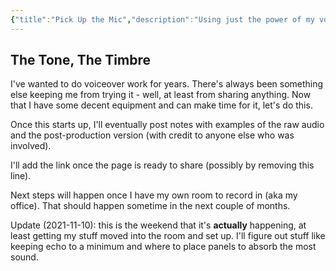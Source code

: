 ```yaml
---
{"title":"Pick Up the Mic","description":"Using just the power of my voice!","date":"2021-07-09","tags":["voiceover","audio","recording"],"dg-publish":true,"created":"2021-07-09T11:38:42","updated":"2025-08-09T22:41:14-04:00","permalink":"/output/write/2021/pick-up-the-mic/","dgPassFrontmatter":true,"noteIcon":"3"}
---
```



## The Tone, The Timbre

I've wanted to do voiceover work for years. There's always been something else keeping me from trying it - well, at least from sharing anything. Now that I have some decent equipment and can make time for it, let's do this.

Once this starts up, I'll eventually post notes with examples of the raw audio and the post-production version (with credit to anyone else who was involved).

I'll add the link once the page is ready to share (possibly by removing this line).

Next steps will happen once I have my own room to record in (aka my office). That should happen sometime in the next couple of months.

Update (2021-11-10): this is the weekend that it's __actually__ happening, at least getting my stuff moved into the room and set up. I'll figure out stuff like keeping echo to a minimum and where to place panels to absorb the most sound.
